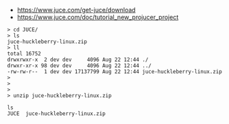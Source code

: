 * https://www.juce.com/get-juce/download
* https://www.juce.com/doc/tutorial_new_projucer_project

```
> cd JUCE/
> ls
juce-huckleberry-linux.zip
> ll
total 16752
drwxrwxr-x  2 dev dev     4096 Aug 22 12:44 ./
drwxr-xr-x 98 dev dev     4096 Aug 22 12:44 ../
-rw-rw-r--  1 dev dev 17137799 Aug 22 12:44 juce-huckleberry-linux.zip
> 
> 
> 
> unzip juce-huckleberry-linux.zip 

ls
JUCE  juce-huckleberry-linux.zip

```

